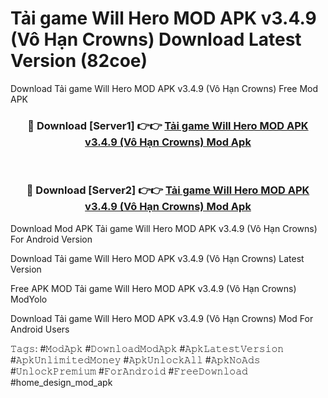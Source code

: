 # Tải game Will Hero MOD APK v3.4.9 (Vô Hạn Crowns) Download Latest Version (82coe)
Download Tải game Will Hero MOD APK v3.4.9 (Vô Hạn Crowns) Free Mod APK

<div align="center">
<h3>🔴 Download [Server1] 👉👉 <a href="https://apkcomod.com?title=Tải_game_Will_Hero_MOD_APK_v3.4.9_(Vô_Hạn_Crowns)">Tải game Will Hero MOD APK v3.4.9 (Vô Hạn Crowns) Mod Apk</a></h3><br>

<h3>🔴 Download [Server2] 👉👉 <a href="https://apkcomod.com?title=Tải_game_Will_Hero_MOD_APK_v3.4.9_(Vô_Hạn_Crowns)">Tải game Will Hero MOD APK v3.4.9 (Vô Hạn Crowns) Mod Apk</a></h3>
</div>


Download Mod APK Tải game Will Hero MOD APK v3.4.9 (Vô Hạn Crowns) For Android Version

Download Tải game Will Hero MOD APK v3.4.9 (Vô Hạn Crowns) Latest Version

Free APK MOD Tải game Will Hero MOD APK v3.4.9 (Vô Hạn Crowns) ModYolo

Download Tải game Will Hero MOD APK v3.4.9 (Vô Hạn Crowns) Mod For Android Users

𝚃𝚊𝚐𝚜: #𝙼𝚘𝚍𝙰𝚙𝚔 #𝙳𝚘𝚠𝚗𝚕𝚘𝚊𝚍𝙼𝚘𝚍𝙰𝚙𝚔 #𝙰𝚙𝚔𝙻𝚊𝚝𝚎𝚜𝚝𝚅𝚎𝚛𝚜𝚒𝚘𝚗 #𝙰𝚙𝚔𝚄𝚗𝚕𝚒𝚖𝚒𝚝𝚎𝚍𝙼𝚘𝚗𝚎𝚢 #𝙰𝚙𝚔𝚄𝚗𝚕𝚘𝚌𝚔𝙰𝚕𝚕 #𝙰𝚙𝚔𝙽𝚘𝙰𝚍𝚜 #𝚄𝚗𝚕𝚘𝚌𝚔𝙿𝚛𝚎𝚖𝚒𝚞𝚖 #𝙵𝚘𝚛𝙰𝚗𝚍𝚛𝚘𝚒𝚍 #𝙵𝚛𝚎𝚎𝙳𝚘𝚠𝚗𝚕𝚘𝚊𝚍 #home_design_mod_apk